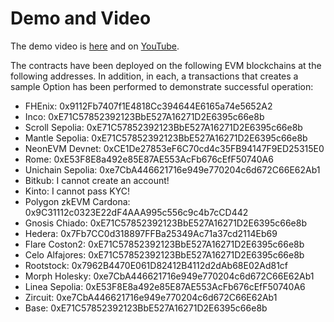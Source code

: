 # Demo and Video

The demo video is [here](./PetroETH%20Option%20DEX.mov) and on [YouTube](https://youtu.be/Nhz_kl6yS_A).

The contracts have been deployed on the following EVM blockchains at the following addresses. In addition, in each, a transactions that creates a sample Option has been performed to demonstrate successful operation:

- FHEnix: 0x9112Fb7407f1E4818Cc394644E6165a74e5652A2
- Inco: 0xE71C57852392123BbE527A16271D2E6395c66e8b
- Scroll Sepolia: 0xE71C57852392123BbE527A16271D2E6395c66e8b
- Mantle Sepolia: 0xE71C57852392123BbE527A16271D2E6395c66e8b
- NeonEVM Devnet: 0xCE1De27853eF6C70cd4c35FB94147F9ED25315E0
- Rome: 0xE53F8E8a492e85E87AE553AcFb676cEfF50740A6
- Unichain Sepolia: 0xe7CbA446621716e949e770204c6d672C66E62Ab1
- Bitkub: I cannot create an account!
- Kinto: I cannot pass KYC!
- Polygon zkEVM Cardona: 0x9C31112c0323E22dF4AAA995c556c9c4b7cCD442
- Gnosis Chiado: 0xE71C57852392123BbE527A16271D2E6395c66e8b
- Hedera: 0x7Fb7CC0d318897FFBa25349Ac71a37cd2114Eb69
- Flare Coston2: 0xE71C57852392123BbE527A16271D2E6395c66e8b
- Celo Alfajores: 0xE71C57852392123BbE527A16271D2E6395c66e8b
- Rootstock: 0x7962B4470E061D82412B4112d2dAb68E02Ad81cf
- Morph Holesky: 0xe7CbA446621716e949e770204c6d672C66E62Ab1
- Linea Sepolia: 0xE53F8E8a492e85E87AE553AcFb676cEfF50740A6
- Zircuit: 0xe7CbA446621716e949e770204c6d672C66E62Ab1
- Base: 0xE71C57852392123BbE527A16271D2E6395c66e8b
